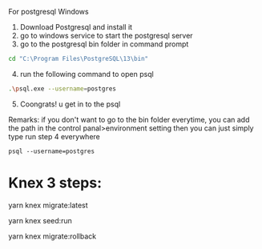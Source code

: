 For postgresql Windows
1. Download Postgresql and install it
2. go to windows service to start the postgresql server 
3. go to the postgresql bin folder in command prompt
```bash
cd "C:\Program Files\PostgreSQL\13\bin"
``` 
4. run the following command to open psql
```bash
.\psql.exe --username=postgres
``` 
5. Coongrats! u get in to the psql   

Remarks:
if you don't want to go to the bin folder everytime, you can add the path in the control panal>environment setting
then you can just simply type run step 4 everywhere
```
psql --username=postgres
```

# Knex 3 steps:

yarn knex migrate:latest

yarn knex seed:run

yarn knex migrate:rollback